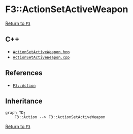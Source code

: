 # F3::ActionSetActiveWeapon

[Return to `F3`](/docs/F3.md)

## C++

- [`ActionSetActiveWeapon.hpp`](/c++/include/ActionSetActiveWeapon.hpp)
- [`ActionSetActiveWeapon.cpp`](/c++/source/ActionSetActiveWeapon.cpp)

## References

- [`F3::Action`](/docs/F3/Action.md)

## Inheritance

```mermaid
graph TD;
    F3::Action --> F3::ActionSetActiveWeapon
```

[Return to `F3`](/docs/F3.md)